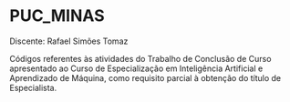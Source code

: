 # PUC_MINAS

Discente: Rafael Simões Tomaz

Códigos referentes às atividades do Trabalho de Conclusão de Curso apresentado ao Curso de Especialização em Inteligência Artificial e Aprendizado de Máquina, como requisito parcial à obtenção do título de Especialista.
